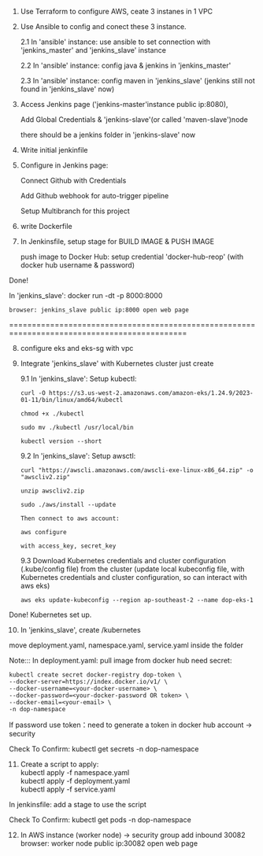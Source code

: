 1. Use Terraform to configure AWS, ceate 3 instanes in 1 VPC

2. Use Ansible to config and conect these 3 instance.

   2.1 In 'ansible' instance: use ansible to set connection with 'jenkins_master' and 'jenkins_slave' instance

   2.2 In 'ansible' instance: config java & jenkins in 'jenkins_master'

   2.3 In 'ansible' instance: config maven in 'jenkins_slave' (jenkins still not found in 'jenkins_slave' now)

3. Access Jenkins page ('jenkins-master'instance public ip:8080),

   Add Global Credentials & 'jenkins-slave'(or called 'maven-slave')node

   there should be a jenkins folder in 'jenkins-slave' now

4. Write initial jenkinfile

5. Configure in Jenkins page:

   Connect Github with Credentials

   Add Github webhook for auto-trigger pipeline

   Setup Multibranch for this project

6. write Dockerfile

7. In Jenkinsfile, setup stage for BUILD IMAGE & PUSH IMAGE

   push image to Docker Hub: setup credential 'docker-hub-reop' (with docker hub username & password)

Done!

In 'jenkins_slave': docker run -dt -p 8000:8000 <dockerimageid>

    browser: jenkins_slave public ip:8000 open web page

=============================================================================================

8.  configure eks and eks-sg with vpc

9.  Integrate 'jenkins_slave' with Kubernetes cluster just create

    9.1 In 'jenkins_slave': Setup kubectl:

        curl -O https://s3.us-west-2.amazonaws.com/amazon-eks/1.24.9/2023-01-11/bin/linux/amd64/kubectl

        chmod +x ./kubectl

        sudo mv ./kubectl /usr/local/bin

        kubectl version --short

    9.2 In 'jenkins_slave': Setup awsctl:

        curl "https://awscli.amazonaws.com/awscli-exe-linux-x86_64.zip" -o "awscliv2.zip"

        unzip awscliv2.zip

        sudo ./aws/install --update

        Then connect to aws account:

        aws configure

        with access_key, secret_key

    9.3 Download Kubernetes credentials and cluster configuration (.kube/config file) from the cluster (update local kubeconfig file, with Kubernetes credentials and cluster configuration, so can interact with aws eks)

        aws eks update-kubeconfig --region ap-southeast-2 --name dop-eks-1

Done! Kubernetes set up.

10. In 'jenkins_slave', create /kubernetes

move deployment.yaml, namespace.yaml, service.yaml inside the folder

Note::: In deployment.yaml: pull image from docker hub need secret: </br>

    kubectl create secret docker-registry dop-token \
    --docker-server=https://index.docker.io/v1/ \
    --docker-username=<your-docker-username> \
    --docker-password=<your-docker-password OR token> \
    --docker-email=<your-email> \
    -n dop-namespace

If password use token：need to generate a token in docker hub account -> security </br>

Check To Confirm: kubectl get secrets -n dop-namespace

11. Create a script to apply: </br>
    kubectl apply -f namespace.yaml </br>
    kubectl apply -f deployment.yaml </br>
    kubectl apply -f service.yaml </br>

In jenkinsfile: add a stage to use the script </br>

Check To Confirm: kubectl get pods -n dop-namespace

12. In AWS instance (worker node) -> security group add inbound 30082 </br>
    browser: worker node public ip:30082 open web page
